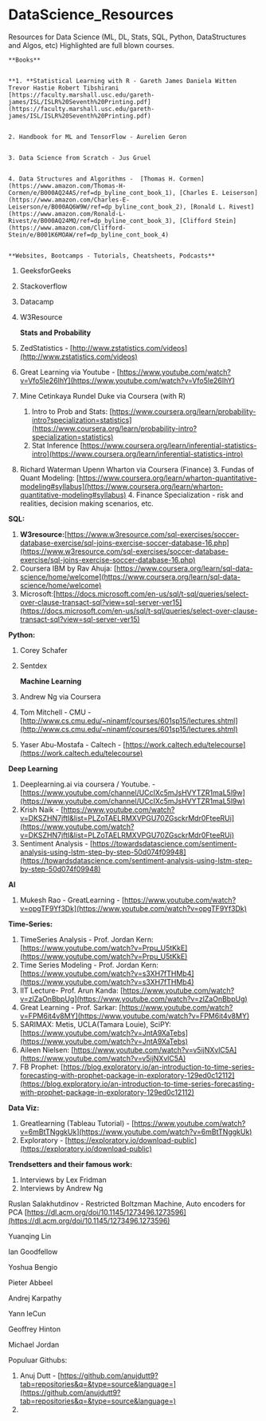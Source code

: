 # DataScience_Resources
Resources for Data Science (ML, DL, Stats, SQL, Python, DataStructures and Algos, etc)
Highlighted are full blown courses.


    **Books**


    **1. **Statistical Learning with R - Gareth James Daniela Witten Trevor Hastie Robert Tibshirani [https://faculty.marshall.usc.edu/gareth-james/ISL/ISLR%20Seventh%20Printing.pdf](https://faculty.marshall.usc.edu/gareth-james/ISL/ISLR%20Seventh%20Printing.pdf)


    2. Handbook for ML and TensorFlow - Aurelien Geron


    3. Data Science from Scratch - Jus Gruel 


    4. Data Structures and Algorithms -  [Thomas H. Cormen](https://www.amazon.com/Thomas-H-Cormen/e/B000AQ24AS/ref=dp_byline_cont_book_1), [Charles E. Leiserson](https://www.amazon.com/Charles-E-Leiserson/e/B000AQ6W9W/ref=dp_byline_cont_book_2), [Ronald L. Rivest](https://www.amazon.com/Ronald-L-Rivest/e/B000AQ24MQ/ref=dp_byline_cont_book_3), [Clifford Stein](https://www.amazon.com/Clifford-Stein/e/B001K6MOAW/ref=dp_byline_cont_book_4) 


    **Websites, Bootcamps - Tutorials, Cheatsheets, Podcasts**



1. GeeksforGeeks
2. Stackoverflow
3. Datacamp
4. W3Resource

    **Stats and Probability**

1. ZedStatistics - [http://www.zstatistics.com/videos](http://www.zstatistics.com/videos)
2. Great Learning via Youtube - [https://www.youtube.com/watch?v=Vfo5le26IhY](https://www.youtube.com/watch?v=Vfo5le26IhY)
3. Mine Cetinkaya Rundel Duke via Coursera (with R)
    1. Intro to Prob and Stats: [https://www.coursera.org/learn/probability-intro?specialization=statistics](https://www.coursera.org/learn/probability-intro?specialization=statistics)
    2. Stat Inference [https://www.coursera.org/learn/inferential-statistics-intro](https://www.coursera.org/learn/inferential-statistics-intro)
4. Richard Waterman Upenn Wharton via Coursera (Finance)
    3. Fundas of Quant Modeling: [https://www.coursera.org/learn/wharton-quantitative-modeling#syllabus](https://www.coursera.org/learn/wharton-quantitative-modeling#syllabus)
    4. Finance Specialization - risk and realities, decision making scenarios, etc.

**SQL:**



1. **W3resource:**[https://www.w3resource.com/sql-exercises/soccer-database-exercise/sql-joins-exercise-soccer-database-16.php](https://www.w3resource.com/sql-exercises/soccer-database-exercise/sql-joins-exercise-soccer-database-16.php)
2. Coursera IBM by Rav Ahuja: [https://www.coursera.org/learn/sql-data-science/home/welcome](https://www.coursera.org/learn/sql-data-science/home/welcome)
3. Microsoft:[https://docs.microsoft.com/en-us/sql/t-sql/queries/select-over-clause-transact-sql?view=sql-server-ver15](https://docs.microsoft.com/en-us/sql/t-sql/queries/select-over-clause-transact-sql?view=sql-server-ver15)

**Python:**



1. Corey Schafer
2. Sentdex

    **Machine Learning**

1. Andrew Ng via Coursera
2. Tom Mitchell - CMU - [http://www.cs.cmu.edu/~ninamf/courses/601sp15/lectures.shtml](http://www.cs.cmu.edu/~ninamf/courses/601sp15/lectures.shtml)
3. Yaser Abu-Mostafa - Caltech - [https://work.caltech.edu/telecourse](https://work.caltech.edu/telecourse)

**Deep Learning**



1. Deeplearning.ai via coursera / Youtube. - [https://www.youtube.com/channel/UCcIXc5mJsHVYTZR1maL5l9w](https://www.youtube.com/channel/UCcIXc5mJsHVYTZR1maL5l9w)
2. Krish Naik - [https://www.youtube.com/watch?v=DKSZHN7jftI&list=PLZoTAELRMXVPGU70ZGsckrMdr0FteeRUi](https://www.youtube.com/watch?v=DKSZHN7jftI&list=PLZoTAELRMXVPGU70ZGsckrMdr0FteeRUi)
3. Sentiment Analysis - [https://towardsdatascience.com/sentiment-analysis-using-lstm-step-by-step-50d074f09948](https://towardsdatascience.com/sentiment-analysis-using-lstm-step-by-step-50d074f09948)

**AI**



1. Mukesh Rao - GreatLearning - [https://www.youtube.com/watch?v=opgTF9Yf3Dk](https://www.youtube.com/watch?v=opgTF9Yf3Dk)

**Time-Series:**



1. TimeSeries Analysis - Prof. Jordan Kern: [https://www.youtube.com/watch?v=Prpu_U5tKkE](https://www.youtube.com/watch?v=Prpu_U5tKkE)
2. Time Series Modeling - Prof. Jordan Kern: [https://www.youtube.com/watch?v=s3XH7fTHMb4](https://www.youtube.com/watch?v=s3XH7fTHMb4)
3. IIT Lecture- Prof. Arun Kanda: [https://www.youtube.com/watch?v=zlZaOnBbpUg](https://www.youtube.com/watch?v=zlZaOnBbpUg)
4. Great Learning - Prof. Sarkar: [https://www.youtube.com/watch?v=FPM6it4v8MY](https://www.youtube.com/watch?v=FPM6it4v8MY)
5. SARIMAX: Metis, UCLA(Tamara Louie), SciPY: [https://www.youtube.com/watch?v=JntA9XaTebs](https://www.youtube.com/watch?v=JntA9XaTebs)
6. Aileen Nielsen: [https://www.youtube.com/watch?v=v5ijNXvlC5A](https://www.youtube.com/watch?v=v5ijNXvlC5A)
7. FB Prophet: [https://blog.exploratory.io/an-introduction-to-time-series-forecasting-with-prophet-package-in-exploratory-129ed0c12112](https://blog.exploratory.io/an-introduction-to-time-series-forecasting-with-prophet-package-in-exploratory-129ed0c12112)

**Data Viz:**



1. Greatlearning (Tableau Tutorial)  - [https://www.youtube.com/watch?v=6mBtTNggkUk](https://www.youtube.com/watch?v=6mBtTNggkUk)
2. Exploratory - [https://exploratory.io/download-public](https://exploratory.io/download-public)

**Trendsetters and their famous work:**



1. Interviews by Lex Fridman
2. Interviews by Andrew Ng

Ruslan Salakhutdinov - Restricted Boltzman Machine, Auto encoders for PCA [https://dl.acm.org/doi/10.1145/1273496.1273596](https://dl.acm.org/doi/10.1145/1273496.1273596)

Yuanqing Lin

Ian Goodfellow

Yoshua Bengio

Pieter Abbeel

Andrej Karpathy

Yann leCun

Geoffrey Hinton

Michael Jordan

Populuar Githubs:



1. Anuj Dutt - [https://github.com/anujdutt9?tab=repositories&q=&type=source&language=](https://github.com/anujdutt9?tab=repositories&q=&type=source&language=)
2. 
